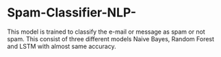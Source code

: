 # Spam-Classifier-NLP-
This model is trained to classify the e-mail or message as spam or not spam. This consist of three different models Naive Bayes, Random Forest and LSTM with almost same accuracy. 
